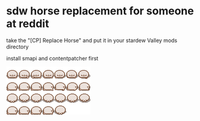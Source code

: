 # sdw horse replacement for someone at reddit

take the "[CP] Replace Horse" and put it in your stardew Valley mods directory

install smapi and contentpatcher first

![horse](./%5BCP%5D%20Replace%20Horse/assets/horse.png)
